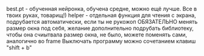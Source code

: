 best.pt - обученная нейронка, обучена средне, можно ещё лучше. Все в твоих руках, товарищ!)
helper - отдельная функция для чтения с экрана, подрубается автоматически, если ты не рукожоп
ОБЯЗАТЕЛЬНО менять размер окна под себя, желание дополнительно подрубать библиотеку, чтобы она счиытвала размер окна, не было, можете поменять сами, аналогично во frame
Выключать программу можно сочетанием клавиш "shift + b" 
